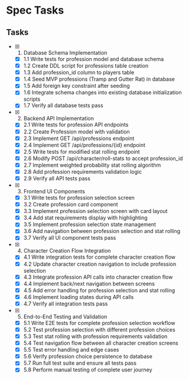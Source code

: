 # Spec Tasks

## Tasks

- [x] 1. Database Schema Implementation
  - [x] 1.1 Write tests for profession model and database schema
  - [x] 1.2 Create DDL script for professions table creation
  - [x] 1.3 Add profession_id column to players table
  - [x] 1.4 Seed MVP professions (Tramp and Gutter Rat) in database
  - [x] 1.5 Add foreign key constraint after seeding
  - [x] 1.6 Integrate schema changes into existing database initialization scripts
  - [x] 1.7 Verify all database tests pass

- [x] 2. Backend API Implementation
  - [x] 2.1 Write tests for profession API endpoints
  - [x] 2.2 Create Profession model with validation
  - [x] 2.3 Implement GET /api/professions endpoint
  - [x] 2.4 Implement GET /api/professions/{id} endpoint
  - [x] 2.5 Write tests for modified stat rolling endpoint
  - [x] 2.6 Modify POST /api/character/roll-stats to accept profession_id
  - [x] 2.7 Implement weighted probability stat rolling algorithm
  - [x] 2.8 Add profession requirements validation logic
  - [x] 2.9 Verify all API tests pass

- [x] 3. Frontend UI Components
  - [x] 3.1 Write tests for profession selection screen
  - [x] 3.2 Create profession card component
  - [x] 3.3 Implement profession selection screen with card layout
  - [x] 3.4 Add stat requirements display with highlighting
  - [x] 3.5 Implement profession selection state management
  - [x] 3.6 Add navigation between profession selection and stat rolling
  - [x] 3.7 Verify all UI component tests pass

- [x] 4. Character Creation Flow Integration
  - [x] 4.1 Write integration tests for complete character creation flow
  - [x] 4.2 Update character creation navigation to include profession selection
  - [x] 4.3 Integrate profession API calls into character creation flow
  - [x] 4.4 Implement back/next navigation between screens
  - [x] 4.5 Add error handling for profession selection and stat rolling
  - [x] 4.6 Implement loading states during API calls
  - [x] 4.7 Verify all integration tests pass

- [x] 5. End-to-End Testing and Validation
  - [x] 5.1 Write E2E tests for complete profession selection workflow
  - [x] 5.2 Test profession selection with different profession choices
  - [x] 5.3 Test stat rolling with profession requirements validation
  - [x] 5.4 Test navigation flow between all character creation screens
  - [x] 5.5 Test error handling and edge cases
  - [x] 5.6 Verify profession choice persistence to database
  - [x] 5.7 Run full test suite and ensure all tests pass
  - [x] 5.8 Perform manual testing of complete user journey
